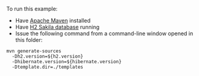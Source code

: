 <!--
  ~ Copyright 2004 - 2025 Red Hat, Inc.
  ~
  ~ Licensed under the Apache License, Version 2.0 (the "License");
  ~ you may not use this file except in compliance with the License.
  ~ You may obtain a copy of the License at
  ~
  ~     http://www.apache.org/licenses/LICENSE-2.0
  ~
  ~ Unless required by applicable law or agreed to in writing, software
  ~ distributed under the License is distributed on an "AS IS" basis,
  ~ WITHOUT WARRANTIES OR CONDITIONS OF ANY KIND, either express or implied.
  ~ See the License for the specific language governing permissions and
  ~ limitations under the License.
  -->
To run this example:
  - Have [Apache Maven](https://maven.apache.org) installed
  - Have [H2 Sakila database](https://github.com/hibernate/sakila-h2) running
  - Issue the following command from a command-line window opened in this folder:
```shell
mvn generate-sources 
  -Dh2.version=${h2.version} 
  -Dhibernate.version=${hibernate.version}  
  -Dtemplate.dir=./templates
```
    